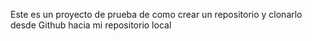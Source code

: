 Este es un proyecto de prueba de como crear un repositorio y clonarlo desde Github hacia mi repositorio local